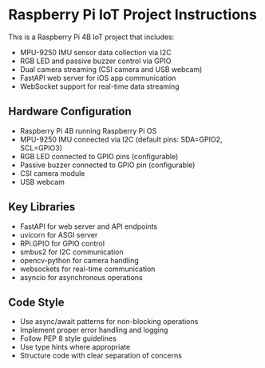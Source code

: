 <!-- Use this file to provide workspace-specific custom instructions to Copilot. For more details, visit https://code.visualstudio.com/docs/copilot/copilot-customization#_use-a-githubcopilotinstructionsmd-file -->

# Raspberry Pi IoT Project Instructions

This is a Raspberry Pi 4B IoT project that includes:
- MPU-9250 IMU sensor data collection via I2C
- RGB LED and passive buzzer control via GPIO
- Dual camera streaming (CSI camera and USB webcam)
- FastAPI web server for iOS app communication
- WebSocket support for real-time data streaming

## Hardware Configuration
- Raspberry Pi 4B running Raspberry Pi OS
- MPU-9250 IMU connected via I2C (default pins: SDA=GPIO2, SCL=GPIO3)
- RGB LED connected to GPIO pins (configurable)
- Passive buzzer connected to GPIO pin (configurable)
- CSI camera module
- USB webcam

## Key Libraries
- FastAPI for web server and API endpoints
- uvicorn for ASGI server
- RPi.GPIO for GPIO control
- smbus2 for I2C communication
- opencv-python for camera handling
- websockets for real-time communication
- asyncio for asynchronous operations

## Code Style
- Use async/await patterns for non-blocking operations
- Implement proper error handling and logging
- Follow PEP 8 style guidelines
- Use type hints where appropriate
- Structure code with clear separation of concerns
